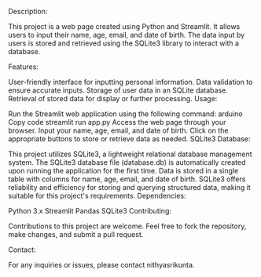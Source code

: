 
Description:

This project is a web page created using Python and Streamlit. It allows users to input their name, age, email, and date of birth. The data input by users is stored and retrieved using the SQLite3 library to interact with a database.

Features:

User-friendly interface for inputting personal information.
Data validation to ensure accurate inputs.
Storage of user data in an SQLite database.
Retrieval of stored data for display or further processing.
Usage:

Run the Streamlit web application using the following command:
arduino
Copy code
streamlit run app.py
Access the web page through your browser.
Input your name, age, email, and date of birth.
Click on the appropriate buttons to store or retrieve data as needed.
SQLite3 Database:

This project utilizes SQLite3, a lightweight relational database management system.
The SQLite3 database file (database.db) is automatically created upon running the application for the first time.
Data is stored in a single table with columns for name, age, email, and date of birth.
SQLite3 offers reliability and efficiency for storing and querying structured data, making it suitable for this project's requirements.
Dependencies:

Python 3.x
Streamlit
Pandas
SQLite3
Contributing:

Contributions to this project are welcome. Feel free to fork the repository, make changes, and submit a pull request.

Contact:

For any inquiries or issues, please contact nithyasrikunta.
